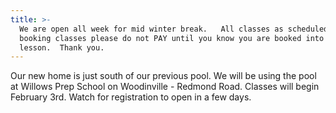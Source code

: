 ```yaml
---
title: >-
  We are open all week for mid winter break.   All classes as scheduled.  When
  booking classes please do not PAY until you know you are booked into a
  lesson.  Thank you.
---
```

Our new home is just south of our previous pool.  We will be using the pool at Willows Prep School on Woodinville - Redmond Road.  Classes will begin February 3rd. Watch for registration to open in a few days.
